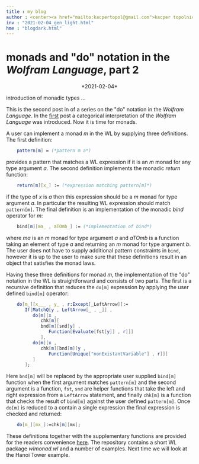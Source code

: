 ```yaml
---
title : my blog
author : <center><a href="mailto:kacpertopol@gmail.com">kacper topolnicki</a></br><a href="mailto:kacpertopol@gmail.com">kacpertopol@gmail.com</a><center>
inv : "2021-02-04_gen_light.html"
hme : "blogdark.html"
---
```



# monads and "do" notation in the *Wolfram Language*, part 2
<center>
*2021-02-04*
</center>

introduction of monadic types ...



This is the second post in of a series on the "do" notation in the *Wolfram Language*.
In the
<a id = "NCE" href = https://kacpertopol.github.io/myblog/2021-01-31_gen_light.html>first</a>
post a categorical interpretation of the *Wolfram Language* was introduced. Now it is time
for monads. 

A user can implement a monad *m* in the WL by supplying three
definitions. The first definition:

```Mathematica
    pattern[m] = (*pattern m a*)
```

provides a pattern that matches a WL expression if it is an *m* monad
for any type argument *a*. The second definition implements the monadic
*return* function:

```Mathematica
    return[m][x_] := (*expression matching pattern[m]*)
```

if the type of *x* is *a* then this expression should be a *m* monad for
type argument *a*. In particular the resulting WL expression should
match `pattern[m]`. The final definition is an implementation of the
monadic *bind* operator for *m*:

```Mathematica
    bind[m][ma_ , aTOmb_] := (*implementation of bind*)
```

where *ma* is an *m* monad for type argument *a* and *aTOmb* is a
function taking an element of type *a* and returning an *m* monad for
type argument *b*. The user does not have to supply additional pattern
constraints in `bind`, however it is up to the user to make sure that
these definitions result in an object that satisfies the monad laws.

Having these three definitions for monad *m*, the implementation of the
"do\" notation in the WL is straightforward and consists of two parts.
The first is a recursive definition that reduces the `do[m]` expression
by applying the user defined `bind[m]` operator:

```Mathematica
    do[m_][x___ , y_ , r:Except[_LeftArrow]]:= 
       If[MatchQ[y , LeftArrow[_ , _]] , 
          do[m][x , 
             chk[m][
             bnd[m][snd[y] , 
                Function[Evaluate[fst[y]] , r]]]
             ],
          do[m][x , 
             chk[m][bnd[m][y , 
                Function[Unique["nonExistantVariable"] , r]]]
          ]
       ];
```

Here `bnd[m]` will be replaced by the appropriate user supplied
`bind[m]` function when the first argument matches `pattern[m]` and the
second argument is a function, `fst`, `snd` are helper functions that
take the left and right expression from a `LeftArrow` statement, and
finally `chk[m]` is a function that checks the result of `bind[m]`
against the user defined `pattern[m]`. Once `do[m]` is reduced to a
contain a single expression the final expression is checked and
returned:

```Mathematica
    do[m_][mx_]:=chk[m][mx];
```

These definitions together with the supplementary functions are provided
for the readers convenience 
<a id = "NCE" href = https://gitlab.com/kacpertopolnicki/wlmonad>here</a>. 
The repository contains a
short WL package *wlmonad.wl* and a number of examples. Next time we will look at the 
Hanoi Tower example.


